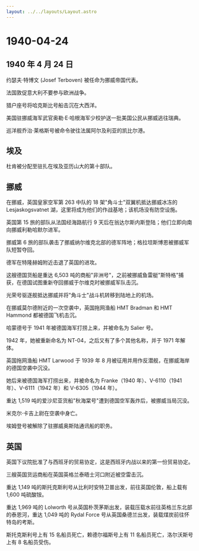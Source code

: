 ```yaml
---
layout: ../../layouts/Layout.astro
---
```


# 1940-04-24

## 1940 年 4 月 24 日

约瑟夫·特博文 (Josef Terboven) 被任命为挪威帝国代表。

法国敦促意大利不要参与欧洲战争。

猎户座号将哈克斯比号船击沉在大西洋。

美国驻挪威海军武官奥勒·E·哈根海军少校护送一批美国公民从挪威逃往瑞典。

巡洋舰乔治·莱格斯号被命令驶往法属阿尔及利亚的凯比尔港。

## 埃及

杜肯被分配至驻扎在埃及亚历山大的第十部队。

## 挪威

在挪威，英国皇家空军第 263 中队的 18 架"角斗士"双翼机抵达挪威冰冻的
Lesjaskogsvatnet 湖，这里将成为他们的作战基地；该机场没有防空设施。

英国第 15 旅的部队从法国经海路航行 9
天后在翁达尔斯内斯登陆；他们立即向南向挪威利勒哈默尔进军。

挪威第 6
旅的部队袭击了挪威纳尔维克北部的德军阵地；格拉坦斯博恩被挪威军队短暂夺回。

德军在特隆赫姆附近击退了英国的进攻。

这艘德国货船是重达 6,503
吨的商船"非洲号"，之前被挪威鱼雷艇"斯特格"捕获，在德国试图重新夺回挪威于尔维克时被挪威军队击沉。

光荣号驱逐舰抵达挪威并将"角斗士"战斗机转移到陆地上的机场。

在挪威莫尔德附近的一次空袭中，英国拖网渔船 HMT Bradman 和 HMT Hammond
都被德国飞机击沉。

哈蒙德号于 1941 年被德国海军打捞上来，并被命名为 Salier 号。

1942 年，她被重新命名为 NT-04，之后又有了多个其他名称，并于 1971
年解体。

英国拖网渔船 HMT Larwood 于 1939 年 8
月被征用并用作反潜舰，在挪威海岸的德国空袭中沉没。

她后来被德国海军打捞出来，并被命名为 Franke（1940 年）、V-6110（1941
年）、V-6111（1942 年）和 V-6305（1944 年）。

重达 1,519
吨的爱沙尼亚货船"秋海棠号"遭到德国空军轰炸后，被挪威当局沉没。

米克尔·卡吉上尉在空袭中身亡。

埃姆登号被解除了驻挪威奥斯陆通讯船的职务。

## 英国

英国下议院批准了与西班牙的贸易协定，这是西班牙内战以来的第一份贸易协定。

三艘英国货运商船在英国英格兰泰晤士河口附近被空雷击沉。

重达 1,149 吨的斯托克斯利号从比利时安特卫普出发，前往英国伦敦，船上载有
1,600 吨硫酸铵。

重达 1,969 吨的 Lolworth
号从英国朴茨茅斯出发，装载压载水前往英格兰东北部的泰恩河，重达 1,049
吨的 Rydal Force 号从英国桑德兰出发，装载煤炭前往怀特岛的考斯。

斯托克斯利号上有 15 名船员死亡，赖德尔福斯号上有 11
名船员死亡，洛尔沃斯号上有 8 名船员受伤。